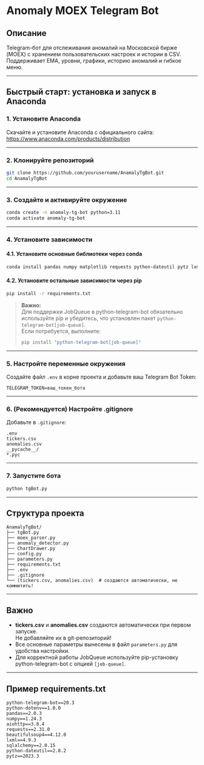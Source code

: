 # Anomaly MOEX Telegram Bot

## Описание

Telegram-бот для отслеживания аномалий на Московской бирже (MOEX) с хранением пользовательских настроек и истории в CSV. Поддерживает EMA, уровни, графики, историю аномалий и гибкое меню.

---

## Быстрый старт: установка и запуск в Anaconda

### 1. Установите Anaconda
Скачайте и установите Anaconda с официального сайта:  
https://www.anaconda.com/products/distribution

---

### 2. Клонируйте репозиторий

```bash
git clone https://github.com/yourusername/AnamalyTgBot.git
cd AnamalyTgBot
```

---

### 3. Создайте и активируйте окружение

```bash
conda create -n anomaly-tg-bot python=3.11
conda activate anomaly-tg-bot
```

---

### 4. Установите зависимости

#### 4.1. Установите основные библиотеки через conda

```bash
conda install pandas numpy matplotlib requests python-dateutil pytz lxml
```

#### 4.2. Установите остальные зависимости через pip

```bash
pip install -r requirements.txt
```
> **Важно:**  
> Для поддержки JobQueue в python-telegram-bot обязательно используйте pip и убедитесь, что установлен пакет `python-telegram-bot[job-queue]`.  
> Если потребуется, выполните:
> ```bash
> pip install "python-telegram-bot[job-queue]"
> ```

---

### 5. Настройте переменные окружения

Создайте файл `.env` в корне проекта и добавьте ваш Telegram Bot Token:

```
TELEGRAM_TOKEN=ваш_токен_бота
```

---

### 6. (Рекомендуется) Настройте .gitignore

Добавьте в `.gitignore`:

```
.env
tickers.csv
anomalies.csv
__pycache__/
*.pyc
```

---

### 7. Запустите бота

```bash
python tgBot.py
```

---

## Структура проекта

```
AnamalyTgBot/
├── tgBot.py
├── moex_parser.py
├── anomaly_detector.py
├── ChartDrawer.py
├── config.py
├── parameters.py
├── requirements.txt
├── .env
├── .gitignore
└── (tickers.csv, anomalies.csv)  # создаются автоматически, не коммитить!
```

---

## Важно

- **tickers.csv** и **anomalies.csv** создаются автоматически при первом запуске.  
  Не добавляйте их в git-репозиторий!
- Все основные параметры вынесены в файл `parameters.py` для удобства настройки.
- Для корректной работы JobQueue используйте pip-установку python-telegram-bot с опцией `[job-queue]`.

---

## Пример requirements.txt

```
python-telegram-bot==20.3
python-dotenv==1.0.0
pandas==2.0.3
numpy==1.24.3
aiohttp==3.8.4
requests==2.31.0
beautifulsoup4==4.12.0
lxml==4.9.3
sqlalchemy==2.0.15
python-dateutil==2.8.2
pytz==2023.3
```
